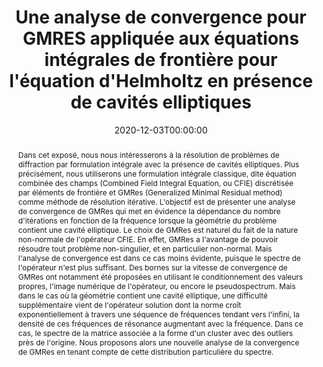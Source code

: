 ---
title: "Une analyse de convergence pour GMRES appliquée aux équations intégrales de frontière pour l'équation d'Helmholtz en présence de cavités elliptiques"
event: "Congrès d'Analyse Numérique pour les Jeunes - 2020"
event_url: 'https://indico.math.cnrs.fr/'

location: "Congrès d'Analyse Numérique pour les Jeunes - 2020, Online"

abstract: "Dans cet exposé, nous nous intéresserons à la résolution de problèmes de diffraction par formulation intégrale avec la présence de cavités elliptiques. Plus précisément, nous utiliserons une formulation intégrale classique, dite équation combinée des champs (Combined Field Integral Equation, ou CFIE) discrétisée par éléments de frontière et GMRes (Generalized Minimal Residual method) comme méthode de résolution itérative. L'objectif est de présenter une analyse de convergence de GMRes qui met en évidence la dépendance du nombre d'itérations en fonction de la fréquence lorsque la géométrie du problème contient une cavité elliptique.

Le choix de GMRes est naturel du fait de la nature non-normale de l'opérateur CFIE. En effet, GMRes a l'avantage de pouvoir résoudre tout problème non-singulier, et en particulier non-normal. Mais l'analyse de convergence est dans ce cas moins évidente, puisque le spectre de l'opérateur n'est plus suffisant. Des bornes sur la vitesse de convergence de GMRes ont notamment été proposées en utilisant le conditionnement des valeurs propres, l'image numérique de l'opérateur, ou encore le pseudospectrum.

Mais dans le cas où la géométrie contient une cavité elliptique, une difficulté supplémentaire vient de l'opérateur solution dont la norme croît exponentiellement à travers une séquence de fréquences tendant vers l'infini, la densité de ces fréquences de résonance augmentant avec la fréquence. Dans ce cas, le spectre de la matrice associée a la forme d'un cluster avec des outliers près de l'origine. Nous proposons alors une nouvelle analyse de la convergence de GMRes en tenant compte de cette distribution particulière du spectre."

summary: "Une nouvelle approche pour étudier la convergence de la méthode de GMRes appliquée à la résolution de l'équation de Helmholtz par formulation intégrale avec des cavités elliptique."

date: '2020-12-03T00:00:00'
date_end: ''
all_day: true
publishDate: '2020-12-03T00:00:00'


authors: []
tags: []
categories: 
  - conference

featured: true
projects: []
slides: ''

url_pdf: ''
url_slides: ''
url_video: ''
url_code: ''
image:
  caption: ''
  focal_point: ''
---